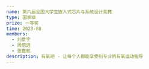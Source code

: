 ```yaml
---
name: 第六届全国大学生嵌入式芯片与系统设计竞赛
type: 国家级
prize: 一等奖
time: 2023-08
members: 
  - 刘景宇
  - 周倍进
  - 张嘉航
description: 有氧吧 - 让每个人都能享受到专业的有氧运动指导
---
```

